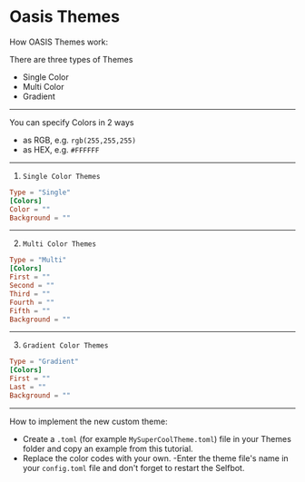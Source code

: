 # Oasis Themes
How OASIS Themes work:

There are three types of Themes

- Single Color
- Multi Color
- Gradient

---

You can specify Colors in 2 ways

- as RGB, e.g. `rgb(255,255,255)`
- as HEX, e.g. `#FFFFFF`

---

1. `Single Color Themes`

```toml
Type = "Single"
[Colors]
Color = ""
Background = ""
```

---

2. `Multi Color Themes`

```toml
Type = "Multi"
[Colors]
First = ""
Second = ""
Third = ""
Fourth = ""
Fifth = ""
Background = ""
```

---

3. `Gradient Color Themes`

```toml
Type = "Gradient"
[Colors]
First = ""
Last = ""
Background = ""
```

---
How to implement the new custom theme:

- Create a `.toml` (for example `MySuperCoolTheme.toml`) file in your Themes folder and copy an example from this tutorial.
- Replace the color codes with your own.
-Enter the theme file's name in your `config.toml` file and don't forget to restart the Selfbot.
